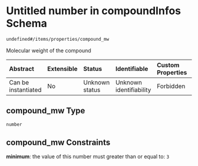 # Untitled number in compoundInfos Schema

```txt
undefined#/items/properties/compound_mw
```

Molecular weight of the compound

| Abstract            | Extensible | Status         | Identifiable            | Custom Properties | Additional Properties | Access Restrictions | Defined In                                                                              |
| :------------------ | :--------- | :------------- | :---------------------- | :---------------- | :-------------------- | :------------------ | :-------------------------------------------------------------------------------------- |
| Can be instantiated | No         | Unknown status | Unknown identifiability | Forbidden         | Allowed               | none                | [compound\_info.schema.json\*](../out/compound_info.schema.json "open original schema") |

## compound\_mw Type

`number`

## compound\_mw Constraints

**minimum**: the value of this number must greater than or equal to: `3`
